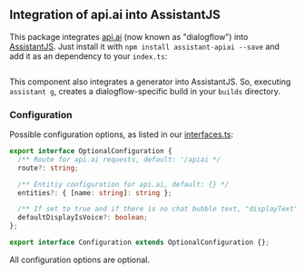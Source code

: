 ## Integration of api.ai into AssistantJS
This package integrates [api.ai][1] (now known as "dialogflow") into [AssistantJS][2]. Just install it with `npm install assistant-apiai --save` and add it as an dependency to your `index.ts`:
```typescript

```
This component also integrates a generator into AssistantJS. So, executing `assistant g`, creates a dialogflow-specific build in your `builds` directory.

### Configuration
Possible configuration options, as listed in our [interfaces.ts](src/components/apiai/interfaces.ts):
```typescript
export interface OptionalConfiguration {
  /** Route for api.ai requests, default: '/apiai */
  route?: string;

  /** Entitiy configuration for api.ai, default: {} */
  entities?: { [name: string]: string };

  /** If set to true and if there is no chat bubble text, "displayText" will be set to the voiceResponse, default: true */
  defaultDisplayIsVoice?: boolean;
};

export interface Configuration extends OptionalConfiguration {};
```
All configuration options are optional.

[1]: https://dialogflow.com/
[2]: http://assistantjs.org